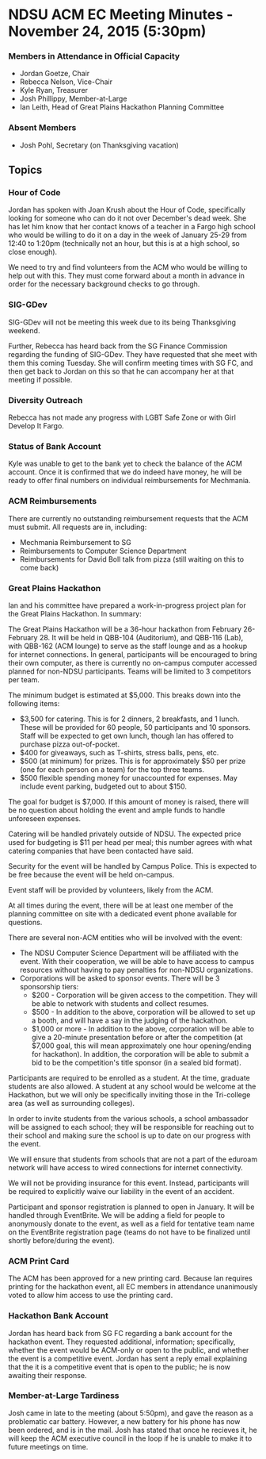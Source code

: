 NDSU ACM EC Meeting Minutes - November 24, 2015 (5:30pm)
========================================================

### Members in Attendance in Official Capacity ###
- Jordan Goetze, Chair
- Rebecca Nelson, Vice-Chair
- Kyle Ryan, Treasurer
- Josh Phillippy, Member-at-Large
- Ian Leith, Head of Great Plains Hackathon Planning Committee

### Absent Members ###
- Josh Pohl, Secretary (on Thanksgiving vacation)

Topics
------

### Hour of Code ###
Jordan has spoken with Joan Krush about the Hour of Code, specifically looking for someone who can do it not over
December's dead week. She has let him know that her contact knows of a teacher in a Fargo high school who would be
willing to do it on a day in the week of January 25-29 from 12:40 to 1:20pm (technically not an hour, but this is
at a high school, so close enough).

We need to try and find volunteers from the ACM who would be willing to help out with this. They must come forward
about a month in advance in order for the necessary background checks to go through.

### SIG-GDev ###
SIG-GDev will not be meeting this week due to its being Thanksgiving weekend.

Further, Rebecca has heard back from the SG Finance Commission regarding the funding of SIG-GDev. They have
requested that she meet with them this coming Tuesday. She will confirm meeting times with SG FC, and then get back
to Jordan on this so that he can accompany her at that meeting if possible.

### Diversity Outreach ###
Rebecca has not made any progress with LGBT Safe Zone or with Girl Develop It Fargo.

### Status of Bank Account ###
Kyle was unable to get to the bank yet to check the balance of the ACM account. Once it is confirmed that we do
indeed have money, he will be ready to offer final numbers on individual reimbursements for Mechmania.

### ACM Reimbursements ###
There are currently no outstanding reimbursement requests that the ACM must submit. All requests are in, including:
- Mechmania Reimbursement to SG
- Reimbursements to Computer Science Department
- Reimbursements for David Boll talk from pizza (still waiting on this to come back)

### Great Plains Hackathon ###
Ian and his committee have prepared a work-in-progress project plan for the Great Plains Hackathon. In summary:

The Great Plains Hackathon will be a 36-hour hackathon from February 26-February 28. It will be held in QBB-104
(Auditorium), and QBB-116 (Lab), with QBB-162 (ACM lounge) to serve as the staff lounge and as a hookup for internet
connections. In general, participants will be encouraged to bring their own computer, as there is currently no
on-campus computer accessed planned for non-NDSU participants. Teams will be limited to 3 competitors per team.

The minimum budget is estimated at $5,000. This breaks down into the following items:
- $3,500 for catering. This is for 2 dinners, 2 breakfasts, and 1 lunch. These will be provided for 60 people,
50 participants and 10 sponsors. Staff will be expected to get own lunch, though Ian has offered to purchase pizza
out-of-pocket.
- $400 for giveaways, such as T-shirts, stress balls, pens, etc.
- $500 (at minimum) for prizes. This is for approximately $50 per prize (one for each person on a team) for the top
three teams.
- $500 flexible spending money for unaccounted for expenses. May include event parking, budgeted out to about $150.

The goal for budget is $7,000. If this amount of money is raised, there will be no question about holding the event
and ample funds to handle unforeseen expenses.

Catering will be handled privately outside of NDSU. The expected price used for budgeting is $11 per head per meal;
this number agrees with what catering companies that have been contacted have said.

Security for the event will be handled by Campus Police. This is expected to be free because the event will be held
on-campus.

Event staff will be provided by volunteers, likely from the ACM.

At all times during the event, there will be at least one member of the planning committee on site with a dedicated
event phone available for questions.

There are several non-ACM entities who will be involved with the event:
- The NDSU Computer Science Department will be affiliated with the event. With their cooperation, we will be able
to have access to campus resources without having to pay penalties for non-NDSU organizations.
- Corporations will be asked to sponsor events. There will be 3 sponsorship tiers:
	- $200 - Corporation will be given access to the competition. They will be able to network with students
	and collect resumes.
	- $500 - In addition to the above, corporation will be allowed to set up a booth, and will have a say in
	the judging of the hackathon.
	- $1,000 or more - In addition to the above, corporation will be able to give a 20-minute presentation
	before or after the competition (at $7,000 goal, this will mean approximately one hour opening/ending for
	hackathon). In addition, the corporation will be able to submit a bid to be the competition's title
	sponsor (in a sealed bid format).

Participants are required to be enrolled as a student. At the time, graduate students are also allowed. A student
at any school would be welcome at the Hackathon, but we will only be specifically inviting those in the
Tri-college area (as well as surrounding colleges).

In order to invite students from the various schools, a school ambassador will be assigned to each school; they
will be responsible for reaching out to their school and making sure the school is up to date on our progress with
the event.

We will ensure that students from schools that are not a part of the eduroam network will have access to wired
connections for internet connectivity.

We will not be providing insurance for this event. Instead, participants will be required to explicitly waive our
liability in the event of an accident.

Participant and sponsor registration is planned to open in January. It will be handled through EventBrite. We will
be adding a field for people to anonymously donate to the event, as well as a field for tentative team name on the
EventBrite registration page (teams do not have to be finalized until shortly before/during the event).

### ACM Print Card ###
The ACM has been approved for a new printing card. Because Ian requires printing for the hackathon event, all EC
members in attendance unanimously voted to allow him access to use the printing card.

### Hackathon Bank Account ###
Jordan has heard back from SG FC regarding a bank account for the hackathon event. They requested additional,
information; specifically, whether the event would be ACM-only or open to the public, and whether the event is a
competitive event. Jordan has sent a reply email explaining that the it is a competitive event that is open to
the public; he is now awaiting their response.

### Member-at-Large Tardiness ###
Josh came in late to the meeting (about 5:50pm), and gave the reason as a problematic car battery. However, a new
battery for his phone has now been ordered, and is in the mail. Josh has stated that once he recieves it, he will
keep the ACM executive council in the loop if he is unable to make it to future meetings on time.
